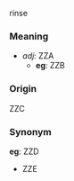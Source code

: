 rinse
### Meaning
+ _adj_: ZZA
    + __eg__: ZZB

### Origin

ZZC

### Synonym

__eg__: ZZD

+ ZZE


